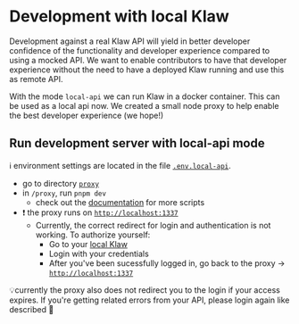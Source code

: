 # Development with local Klaw

Development against a real Klaw API will yield in better developer confidence of the functionality and developer experience compared to using a mocked API. 
We want to enable contributors to have that developer experience without the need to have a deployed Klaw running and use this as remote API. 

With the mode `local-api` we can run Klaw in a docker container. This can be used as a local api now. We created a small node proxy to help enable the best developer experience (we hope!)

## Run development server with local-api mode

ℹ️ environment settings are located in the file [`.env.local-api`](/coral/.env.local-api).

- go to directory [`proxy`](/coral/proxy)
- in `/proxy`, run `pnpm dev` 
  - check out the [documentation](/coral/proxy/README.md) for more scripts
- ❗️ the proxy runs on [`http://localhost:1337`](http://localhost:1337)
  - Currently, the correct redirect for login and authentication is not working. To authorize yourself:
    - Go to your [local Klaw](http://localhost:9097/login)
    - Login with your credentials
    - After you've been sucessfully logged in, go back to the proxy -> [`http://localhost:1337`](http://localhost:1337)
    

💡currently the proxy also does not redirect you to the login if your access expires. If you're getting related errors from your API, please login again like described 🙏